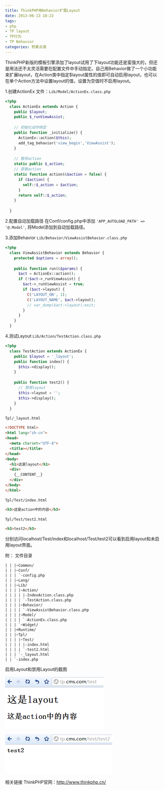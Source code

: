 ```yaml
---
title: ThinkPHP用Behavior扩展Layout
date: 2013-06-13 18:23
tags:
- php
- TP layout
- TP行为
- TP Behavior
categories: 积累点滴
---
```


ThinkPHP新版的模板引擎添加了layout试用了下layout功能还是蛮强大的，但还是用法还不太灵活需要在配置文件中手动指定。自己用Behavior做了一个小功能来扩展layout，在Action类中指定$layout属性的值即可自动启用layout，也可以在单个Action方法中设置layout的值，设置为空值时不启用layout。

1.创建ActionEx
文件：`Lib/Model/ActionEx.class.php`

```php
<?php
  class ActionEx extends Action {
    public $layout;
    public $_runViewAssist;
 
    // 初始化动作绑定
    public function _initialize() {
      ActionEx::action($this);
      add_tag_behavior('view_begin','ViewAssist');
    }
 
    // 暂存action
    static public $_action;
    // 获取action
    static function action(&$action = false) {
      if ($action) {
        self::$_action = $action;
      }
      return self::$_action;
    }
 
  }
```

2.配置自动加载路径
在Conf/config.php中添加 `'APP_AUTOLOAD_PATH' => '@.Model'`, 将Model添加到自动加载路径。

3.添加Behavior
`Lib/Behavior/ViewAssistBehavior.class.php`

```php
<?php
  class ViewAssistBehavior extends Behavior {
    protected $options = array();
 
    public function run(&$params) {
      $act = ActionEx::action();
      if (!$act->_runViewAssist) {
        $act->_runViewAssist = true;
        if ($act->layout) {
          C('LAYOUT_ON', 1);
          C('LAYOUT_NAME', $act->layout);
          // var_dump($act->layout);exit;
        }
      }
    }
  }
```

4.测试Layout
`Lib/Action/TestAction.class.php`

```php
<?php
  class TestAction extends ActionEx {
    public $layout = '_layout';
    public function index() {
      $this->display();
    }
 
    public function test2() {
      // 禁用layout
      $this->layout = '';
      $this->display();
    }
  }
```

`Tpl/_layout.html`

```html
<!DOCTYPE html>
<html lang="zh-cn">
<head>
  <meta charset="UTF-8">
  <title></title>
</head>
<body>
  <h1>这是layout</h1>
  <div>
    {__CONTENT__}
  </div>
</body>
</html>
```

`Tpl/Test/index.html`

```html
<h3>这是action中的内容</h3>
```

`Tpl/Test/test2.html`

```html
<h3>test2</h3>
```

分别访问localhost/Test/index和localhost/Test/test2可以看到启用layout和未启用layout界面。

附：
文件目录

```
| | |~Common/
| | |~Conf/
| | | `-config.php
| | |~Lang/
| | |~Lib/
| | | |~Action/
| | | | |-IndexAction.class.php
| | | | `-TestAction.class.php
| | | |~Behavior/
| | | | `-ViewAssistBehavior.class.php
| | | |~Model/
| | | | `-ActionEx.class.php
| | | `~Widget/
| | |+Runtime/
| | |~Tpl/
| | | |~Test/
| | | | |-index.html
| | | | `-test2.html
| | | `-_layout.html
| | `-index.php
```

启用Layout和禁用Layout的截图

![](/img/201306/2013-06-13_182858.png)

![](/img/201306/2013-06-13_182910.png)

相关链接
ThinkPHP官网：http://www.thinkphp.cn/